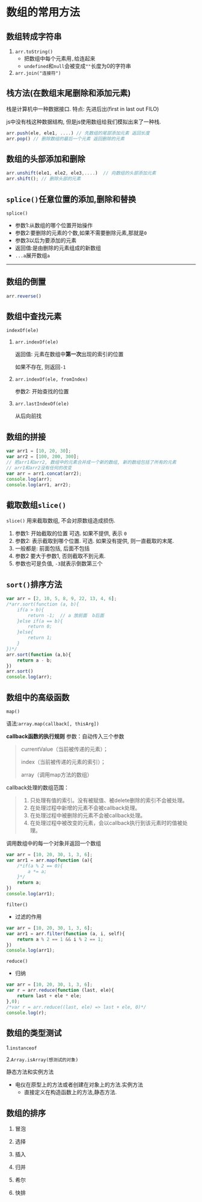 # 数组的常用方法

## 数组转成字符串

1. `arr.toString()`
   - 把数组中每个元素用`,`给连起来
   - `undefined`和`null`会被变成`""`长度为0的字符串
2. `arr.join("连接符")`

## 栈方法(在数组末尾删除和添加元素)

栈是计算机中一种数据接口.  特点: 先进后出(first in last out  FILO)

js中没有栈这种数据结构, 但是js使用数组给我们模拟出来了一种栈.

```JavaScript
arr.push(ele, ele1, ....) // 先数组的尾部添加元素 返回长度
arr.pop() // 删除数组的最后一个元素 返回删除的元素
```

## 数组的头部添加和删除

```JavaScript
arr.unshift(ele1, ele2, ele3,....)  // 向数组的头部添加元素
arr.shift(); // 删除头部的元素
```

## `splice()`任意位置的添加,删除和替换

`splice()`

- 参数1:从数组的哪个位置开始操作
- 参数2:要删除的元素的个数,如果不需要删除元素,那就是`0`
- 参数3以后为要添加的元素
- 返回值:是由删除的元素组成的新数组
- `...a`展开数组`a`

---

## 数组的倒置

```javascript
arr.reverse()
```

## 数组中查找元素

`indexOf(ele)`

1. `arr.indexOf(ele)`

   返回值: 元素在数组中**第一次**出现的索引的位置

   如果不存在, 则返回`-1`

2. `arr.indexOf(ele, fromIndex)`

   参数2: 开始查找的位置

3. `arr.lastIndexOf(ele)`

   从后向前找

## 数组的拼接

```JavaScript
var arr1 = [10, 20, 30];
var arr2 = [100, 200, 300];
// 把arr1和arr2, 数组中的元素合并成一个新的数组, 新的数组包括了所有的元素
// arr1和arr2没有任何的改变
var arr = arr1.concat(arr2);
console.log(arr);
console.log(arr1, arr2);
```

## 截取数组`slice()`

`slice()`  用来截取数组, 不会对原数组造成损伤.

1. 参数1: 开始截取的位置 可选. 如果不提供, 表示 `0`
2. 参数2: 表示截取到哪个位置. 可选. 如果没有提供, 则一直截取的末尾.
3. 一般都是: 前面包括, 后面不包括
4. 参数2 要大于参数1, 否则截取不到元素.
5. 参数也可是负值, `-3`就表示倒数第三个

## `sort()`排序方法

```javascript
var arr = [2, 10, 5, 8, 9, 22, 13, 4, 6];
/*arr.sort(function (a, b){
    if(a > b){
        return -1;  // a 放前面  b后面
    }else if(a == b){
        return 0;
    }else{
        return 1;
    }
})*/
arr.sort(function (a,b){
    return a - b;
})
arr.sort()
console.log(arr);
```

## 数组中的高级函数

`map()`

语法:`array.map(callback[, thisArg])`

**callback函数的执行规则**
 参数：自动传入三个参数

> currentValue（当前被传递的元素）；
>
> index（当前被传递的元素的索引）；
>
> array（调用map方法的数组）

callback处理的数组范围：

> 1. 只处理有值的索引。没有被赋值、被delete删除的索引不会被处理。
> 2. 在处理过程中新增的元素不会被callback处理。
> 3. 在处理过程中被删除的元素不会被callback处理。
> 4. 在处理过程中被改变的元素，会以callback执行到该元素时的值被处理。

调用数组中的每一个对象并返回一个数组

```javascript
var arr = [10, 20, 30, 1, 3, 6];
var arr1 = arr.map(function (a){
    /*if(a % 2 == 0){
        a *= a;
    }*/
    return a;
})
console.log(arr1);
```

`filter()`

- 过滤的作用

```javascript
var arr = [10, 20, 30, 1, 3, 6];
var arr1 = arr.filter(function (a, i, self){
    return a % 2 == 1 && i % 2 == 1;
})
console.log(arr1);
```

`reduce()`

- 归纳

```javascript
var arr = [10, 20, 30, 1, 3, 6];
var r = arr.reduce(function (last, ele){
    return last + ele * ele;
},0);
/*var r = arr.reduce((last, ele) => last + ele, 0)*/
console.log(r);
```

## 数组的类型测试

1.`instanceof`

2.`Array.isArray(想测试的对象)`

静态方法和实例方法

- 电仪在原型上的方法或者创建在对象上的方法.实例方法
  - 直接定义在构造函数上的方法,静态方法.

## 数组的排序

1. 冒泡

2. 选择

3. 插入

4. 归并

5. 希尔

6. 快排
